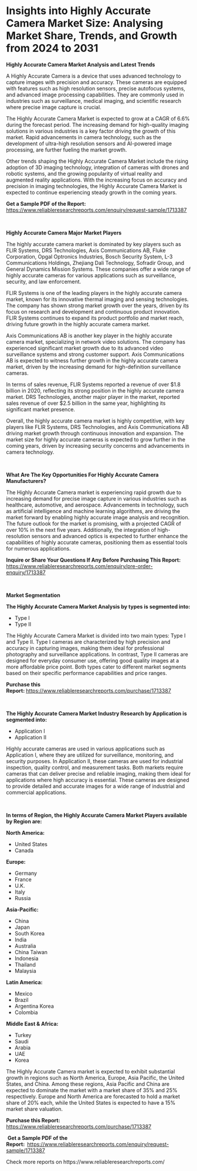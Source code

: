 <p><h1>Insights into Highly Accurate Camera Market Size: Analysing Market Share, Trends, and Growth from 2024 to 2031</h1></p><p><strong>Highly Accurate Camera Market Analysis and Latest Trends</strong></p>
<p><p>A Highly Accurate Camera is a device that uses advanced technology to capture images with precision and accuracy. These cameras are equipped with features such as high resolution sensors, precise autofocus systems, and advanced image processing capabilities. They are commonly used in industries such as surveillance, medical imaging, and scientific research where precise image capture is crucial.</p><p>The Highly Accurate Camera Market is expected to grow at a CAGR of 6.6% during the forecast period. The increasing demand for high-quality imaging solutions in various industries is a key factor driving the growth of this market. Rapid advancements in camera technology, such as the development of ultra-high resolution sensors and AI-powered image processing, are further fueling the market growth.</p><p>Other trends shaping the Highly Accurate Camera Market include the rising adoption of 3D imaging technology, integration of cameras with drones and robotic systems, and the growing popularity of virtual reality and augmented reality applications. With the increasing focus on accuracy and precision in imaging technologies, the Highly Accurate Camera Market is expected to continue experiencing steady growth in the coming years.</p></p>
<p><strong>Get a Sample PDF of the Report:&nbsp;</strong> <a href="https://www.reliableresearchreports.com/enquiry/request-sample/1713387">https://www.reliableresearchreports.com/enquiry/request-sample/1713387</a></p>
<p>&nbsp;</p>
<p><strong>Highly Accurate Camera Major Market Players</strong></p>
<p><p>The highly accurate camera market is dominated by key players such as FLIR Systems, DRS Technologies, Axis Communications AB, Fluke Corporation, Opgal Optronics Industries, Bosch Security System, L-3 Communications Holdings, Zhejiang Dali Technology, Sofradir Group, and General Dynamics Mission Systems. These companies offer a wide range of highly accurate cameras for various applications such as surveillance, security, and law enforcement.</p><p>FLIR Systems is one of the leading players in the highly accurate camera market, known for its innovative thermal imaging and sensing technologies. The company has shown strong market growth over the years, driven by its focus on research and development and continuous product innovation. FLIR Systems continues to expand its product portfolio and market reach, driving future growth in the highly accurate camera market.</p><p>Axis Communications AB is another key player in the highly accurate camera market, specializing in network video solutions. The company has experienced significant market growth due to its advanced video surveillance systems and strong customer support. Axis Communications AB is expected to witness further growth in the highly accurate camera market, driven by the increasing demand for high-definition surveillance cameras.</p><p>In terms of sales revenue, FLIR Systems reported a revenue of over $1.8 billion in 2020, reflecting its strong position in the highly accurate camera market. DRS Technologies, another major player in the market, reported sales revenue of over $2.5 billion in the same year, highlighting its significant market presence.</p><p>Overall, the highly accurate camera market is highly competitive, with key players like FLIR Systems, DRS Technologies, and Axis Communications AB driving market growth through continuous innovation and expansion. The market size for highly accurate cameras is expected to grow further in the coming years, driven by increasing security concerns and advancements in camera technology.</p></p>
<p>&nbsp;</p>
<p><strong>What Are The Key Opportunities For Highly Accurate Camera Manufacturers?</strong></p>
<p><p>The Highly Accurate Camera market is experiencing rapid growth due to increasing demand for precise image capture in various industries such as healthcare, automotive, and aerospace. Advancements in technology, such as artificial intelligence and machine learning algorithms, are driving the market forward by enabling highly accurate image analysis and recognition. The future outlook for the market is promising, with a projected CAGR of over 10% in the next five years. Additionally, the integration of high-resolution sensors and advanced optics is expected to further enhance the capabilities of highly accurate cameras, positioning them as essential tools for numerous applications.</p></p>
<p><strong>Inquire or Share Your Questions If Any Before Purchasing This Report:</strong> <a href="https://www.reliableresearchreports.com/enquiry/pre-order-enquiry/1713387">https://www.reliableresearchreports.com/enquiry/pre-order-enquiry/1713387</a></p>
<p>&nbsp;</p>
<p><strong>Market Segmentation</strong></p>
<p><strong>The Highly Accurate Camera Market Analysis by types is segmented into:</strong></p>
<p><ul><li>Type I</li><li>Type II</li></ul></p>
<p><p>The Highly Accurate Camera Market is divided into two main types: Type I and Type II. Type I cameras are characterized by high precision and accuracy in capturing images, making them ideal for professional photography and surveillance applications. In contrast, Type II cameras are designed for everyday consumer use, offering good quality images at a more affordable price point. Both types cater to different market segments based on their specific performance capabilities and price ranges.</p></p>
<p><strong>Purchase this Report:&nbsp;</strong><a href="https://www.reliableresearchreports.com/purchase/1713387">https://www.reliableresearchreports.com/purchase/1713387</a></p>
<p>&nbsp;</p>
<p><strong>The Highly Accurate Camera Market Industry Research by Application is segmented into:</strong></p>
<p><ul><li>Application I</li><li>Application II</li></ul></p>
<p><p>Highly accurate cameras are used in various applications such as Application I, where they are utilized for surveillance, monitoring, and security purposes. In Application II, these cameras are used for industrial inspection, quality control, and measurement tasks. Both markets require cameras that can deliver precise and reliable imaging, making them ideal for applications where high accuracy is essential. These cameras are designed to provide detailed and accurate images for a wide range of industrial and commercial applications.</p></p>
<p>&nbsp;</p>
<p><strong>In terms of Region, the Highly Accurate Camera Market Players available by Region are:</strong></p>
<p>
    <p> <strong> North America: </strong>
        <ul>
            <li>United States</li>
            <li>Canada</li>
        </ul>
        </p> 
    <p> <strong> Europe: </strong>
        <ul>
            <li>Germany</li>
            <li>France</li>
            <li>U.K.</li>
            <li>Italy</li>
            <li>Russia</li>
        </ul>
        </p> 
    <p> <strong> Asia-Pacific: </strong>
        <ul>
            <li>China</li>
            <li>Japan</li>
            <li>South Korea</li>
            <li>India</li>
            <li>Australia</li>
            <li>China Taiwan</li>
            <li>Indonesia</li>
            <li>Thailand</li>
            <li>Malaysia</li>
        </ul>
        </p> 
    <p> <strong> Latin America: </strong>
        <ul>
            <li>Mexico</li>
            <li>Brazil</li>
            <li>Argentina Korea</li>
            <li>Colombia</li>
        </ul>
        </p> 
    <p> <strong> Middle East & Africa: </strong>
        <ul>
            <li>Turkey</li>
            <li>Saudi</li>
            <li>Arabia</li>
            <li>UAE</li>
            <li>Korea</li>
        </ul>
    </p>
    </p>
<p><p>The Highly Accurate Camera market is expected to exhibit substantial growth in regions such as North America, Europe, Asia Pacific, the United States, and China. Among these regions, Asia Pacific and China are expected to dominate the market with a market share of 35% and 25% respectively. Europe and North America are forecasted to hold a market share of 20% each, while the United States is expected to have a 15% market share valuation.</p></p>
<p><strong>Purchase this Report: </strong><a href="https://www.reliableresearchreports.com/purchase/1713387">https://www.reliableresearchreports.com/purchase/1713387</a></p>
<p>&nbsp;<strong>Get a Sample PDF of the Report:&nbsp;&nbsp;</strong><a href="https://www.reliableresearchreports.com/enquiry/request-sample/1713387">https://www.reliableresearchreports.com/enquiry/request-sample/1713387</a></p>
<p><strong></strong></p>
<p>Check more reports on https://www.reliableresearchreports.com/</p>